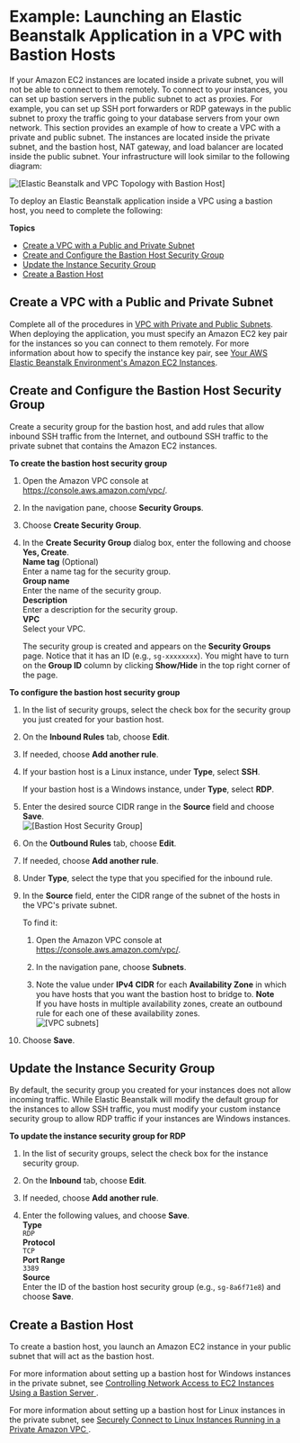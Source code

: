 # Example: Launching an Elastic Beanstalk Application in a VPC with Bastion Hosts<a name="vpc-bastion-host"></a>

If your Amazon EC2 instances are located inside a private subnet, you will not be able to connect to them remotely\. To connect to your instances, you can set up bastion servers in the public subnet to act as proxies\. For example, you can set up SSH port forwarders or RDP gateways in the public subnet to proxy the traffic going to your database servers from your own network\. This section provides an example of how to create a VPC with a private and public subnet\. The instances are located inside the private subnet, and the bastion host, NAT gateway, and load balancer are located inside the public subnet\. Your infrastructure will look similar to the following diagram:

![\[Elastic Beanstalk and VPC Topology with Bastion Host\]](http://docs.aws.amazon.com/elasticbeanstalk/latest/dg/images/aeb-vpc-bastion-topo-ngw.png)

To deploy an Elastic Beanstalk application inside a VPC using a bastion host, you need to complete the following:

**Topics**
+ [Create a VPC with a Public and Private Subnet](#vpc-bastion-host-create)
+ [Create and Configure the Bastion Host Security Group](#vpc-bastion-create-host-sg)
+ [Update the Instance Security Group](#vpc-bastion-update-instance-sg)
+ [Create a Bastion Host](#vpc-bastion-host-launch)

## Create a VPC with a Public and Private Subnet<a name="vpc-bastion-host-create"></a>

Complete all of the procedures in [VPC with Private and Public Subnets](vpc.md#services-vpc-privatepublic)\. When deploying the application, you must specify an Amazon EC2 key pair for the instances so you can connect to them remotely\. For more information about how to specify the instance key pair, see [Your AWS Elastic Beanstalk Environment's Amazon EC2 Instances](using-features.managing.ec2.md)\.

## Create and Configure the Bastion Host Security Group<a name="vpc-bastion-create-host-sg"></a>

Create a security group for the bastion host, and add rules that allow inbound SSH traffic from the Internet, and outbound SSH traffic to the private subnet that contains the Amazon EC2 instances\.

**To create the bastion host security group**

1. Open the Amazon VPC console at [https://console\.aws\.amazon\.com/vpc/](https://console.aws.amazon.com/vpc/)\.

1. In the navigation pane, choose **Security Groups**\.

1. Choose **Create Security Group**\.

1. In the **Create Security Group** dialog box, enter the following and choose **Yes, Create**\.  
**Name tag** \(Optional\)  
Enter a name tag for the security group\.  
**Group name**  
Enter the name of the security group\.  
**Description**  
Enter a description for the security group\.  
**VPC**  
Select your VPC\.

   The security group is created and appears on the **Security Groups** page\. Notice that it has an ID \(e\.g\., `sg-xxxxxxxx`\)\. You might have to turn on the **Group ID** column by clicking **Show/Hide** in the top right corner of the page\.

**To configure the bastion host security group**

1. In the list of security groups, select the check box for the security group you just created for your bastion host\.

1. On the **Inbound Rules** tab, choose **Edit**\.

1. If needed, choose **Add another rule**\.

1. If your bastion host is a Linux instance, under **Type**, select **SSH**\.

   If your bastion host is a Windows instance, under **Type**, select **RDP**\.

1. Enter the desired source CIDR range in the **Source** field and choose **Save**\.  
![\[Bastion Host Security Group\]](http://docs.aws.amazon.com/elasticbeanstalk/latest/dg/images/vpc-bh-sg-inbound.png)

1. On the **Outbound Rules** tab, choose **Edit**\.

1. If needed, choose **Add another rule**\.

1. Under **Type**, select the type that you specified for the inbound rule\.

1. In the **Source** field, enter the CIDR range of the subnet of the hosts in the VPC's private subnet\.

   To find it:

   1. Open the Amazon VPC console at [https://console\.aws\.amazon\.com/vpc/](https://console.aws.amazon.com/vpc/)\.

   1. In the navigation pane, choose **Subnets**\.

   1. Note the value under **IPv4 CIDR** for each **Availability Zone** in which you have hosts that you want the bastion host to bridge to\.
**Note**  
If you have hosts in multiple availability zones, create an outbound rule for each one of these availability zones\.  
![\[VPC subnets\]](http://docs.aws.amazon.com/elasticbeanstalk/latest/dg/images/vpc-subnets.png)

1. Choose **Save**\.

## Update the Instance Security Group<a name="vpc-bastion-update-instance-sg"></a>

By default, the security group you created for your instances does not allow incoming traffic\. While Elastic Beanstalk will modify the default group for the instances to allow SSH traffic, you must modify your custom instance security group to allow RDP traffic if your instances are Windows instances\.

**To update the instance security group for RDP**

1. In the list of security groups, select the check box for the instance security group\.

1. On the **Inbound** tab, choose **Edit**\.

1. If needed, choose **Add another rule**\.

1. Enter the following values, and choose **Save**\.   
**Type**  
`RDP`  
**Protocol**  
`TCP`  
**Port Range**  
`3389`  
**Source**  
Enter the ID of the bastion host security group \(e\.g\., `sg-8a6f71e8`\) and choose **Save**\.

## Create a Bastion Host<a name="vpc-bastion-host-launch"></a>

To create a bastion host, you launch an Amazon EC2 instance in your public subnet that will act as the bastion host\.

For more information about setting up a bastion host for Windows instances in the private subnet, see [ Controlling Network Access to EC2 Instances Using a Bastion Server ](http://aws.amazon.com/blogs/security/controlling-network-access-to-ec2-instances-using-a-bastion-server/)\.

For more information about setting up a bastion host for Linux instances in the private subnet, see [ Securely Connect to Linux Instances Running in a Private Amazon VPC ](http://aws.amazon.com/blogs/security/securely-connect-to-linux-instances-running-in-a-private-amazon-vpc/)\.